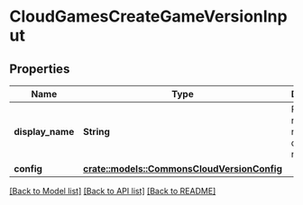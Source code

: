 # CloudGamesCreateGameVersionInput

## Properties

Name | Type | Description | Notes
------------ | ------------- | ------------- | -------------
**display_name** | **String** | Represent a resource's readable display name. | 
**config** | [**crate::models::CommonsCloudVersionConfig**](CommonsCloudVersionConfig.md) |  | 

[[Back to Model list]](../README.md#documentation-for-models) [[Back to API list]](../README.md#documentation-for-api-endpoints) [[Back to README]](../README.md)


